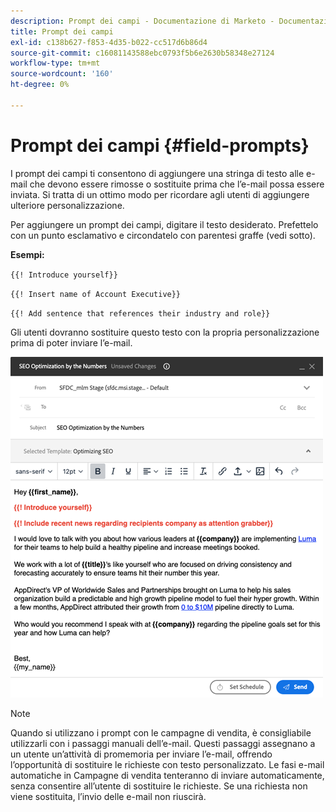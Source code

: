 ```yaml
---
description: Prompt dei campi - Documentazione di Marketo - Documentazione del prodotto
title: Prompt dei campi
exl-id: c138b627-f853-4d35-b022-cc517d6b86d4
source-git-commit: c16081143588ebc0793f5b6e2630b58348e27124
workflow-type: tm+mt
source-wordcount: '160'
ht-degree: 0%

---
```


# Prompt dei campi {#field-prompts}

I prompt dei campi ti consentono di aggiungere una stringa di testo alle e-mail che devono essere rimosse o sostituite prima che l’e-mail possa essere inviata. Si tratta di un ottimo modo per ricordare agli utenti di aggiungere ulteriore personalizzazione.

Per aggiungere un prompt dei campi, digitare il testo desiderato. Prefettelo con un punto esclamativo e circondatelo con parentesi graffe (vedi sotto).

**Esempi:**

`{{! Introduce yourself}}`

`{{! Insert name of Account Executive}}`

`{{! Add sentence that references their industry and role}}`

<p>Gli utenti dovranno sostituire questo testo con la propria personalizzazione prima di poter inviare l’e-mail.

![](assets/field-prompts-1.png)

>[!NOTE]
>
>Quando si utilizzano i prompt con le campagne di vendita, è consigliabile utilizzarli con i passaggi manuali dell’e-mail. Questi passaggi assegnano a un utente un’attività di promemoria per inviare l’e-mail, offrendo l’opportunità di sostituire le richieste con testo personalizzato. Le fasi e-mail automatiche in Campagne di vendita tenteranno di inviare automaticamente, senza consentire all’utente di sostituire le richieste. Se una richiesta non viene sostituita, l’invio delle e-mail non riuscirà.
